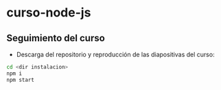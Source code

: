 # curso-node-js

## Seguimiento del curso

- Descarga del repositorio y reproducción de las diapositivas del curso:

```bash
cd <dir instalacion>
npm i
npm start
```
